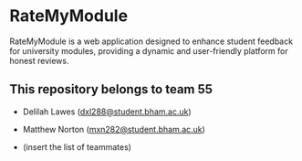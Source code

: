 # RateMyModule

RateMyModule is a web application designed to enhance student feedback for university modules,
providing a dynamic and user-friendly platform for honest reviews. 

## This repository belongs to team 55

- Delilah Lawes (dxl288@student.bham.ac.uk)
- Matthew Norton (mxn282@student.bham.ac.uk)

- (insert the list of teammates)
